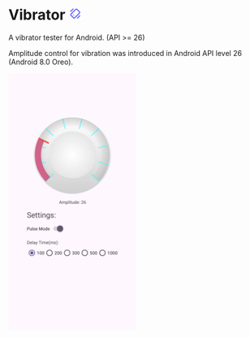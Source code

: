 # Vibrator <img src="img/icon.png" alt="icon" width="5%">

A vibrator tester for Android. (API >= 26)

Amplitude control for vibration was introduced in Android API level 26 (Android 8.0 Oreo).

<img src=img/ui.jpg width=50%  alt="ui"/>
